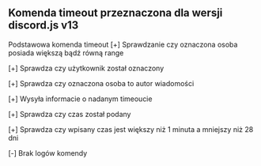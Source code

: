 ## Komenda timeout przeznaczona dla wersji discord.js v13

Podstawowa komenda timeout
[+] Sprawdzanie czy oznaczona osoba posiada większą bądź równą range

[+] Sprawdza czy użytkownik został oznaczony

[+] Sprawdza czy oznaczona osoba to autor wiadomości

[+] Wysyła informacie o nadanym timeoucie

[+] Sprawdza czy czas został podany

[+] Sprawdza czy wpisany czas jest większy niż 1 minuta a mniejszy niż 28 dni

[-] Brak logów komendy
